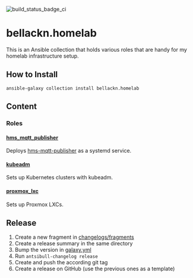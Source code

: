![build_status_badge_ci](https://github.com/bellackn/ansible-collection-homelab/actions/workflows/ci.yml/badge.svg)

# bellackn.homelab

This is an Ansible collection that holds various roles that are handy for my homelab infrastructure setup.

## How to Install

`ansible-galaxy collection install bellackn.homelab`

## Content

### Roles

#### [hms_mqtt_publisher](roles/hms_mqtt_publisher/README.md)

Deploys [hms-mqtt-publisher](https://github.com/DennisOSRM/hms-mqtt-publisher) as a systemd service.

#### [kubeadm](roles/kubeadm/README.md)

Sets up Kubernetes clusters with kubeadm.

#### [proxmox_lxc](roles/proxmox_lxc/README.md)

Sets up Proxmox LXCs.

## Release

1. Create a new fragment in [changelogs/fragments](changelogs/fragments)
2. Create a release summary in the same directory
3. Bump the version in [galaxy.yml](galaxy.yml)
4. Run `antsibull-changelog release`
5. Create and push the according git tag
6. Create a release on GitHub (use the previous ones as a template)

